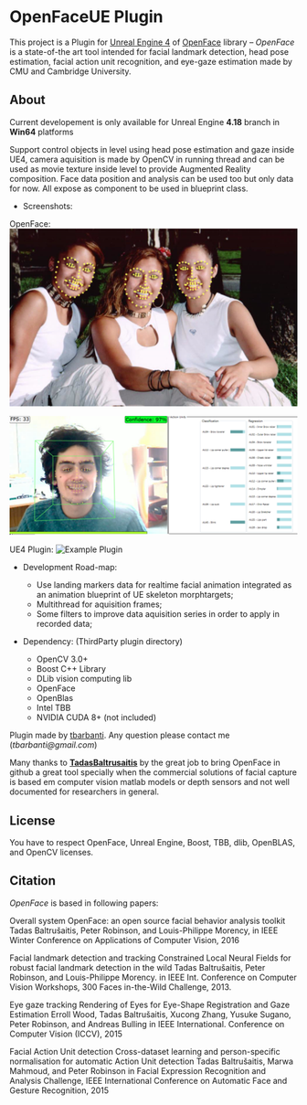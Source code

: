 # OpenFaceUE Plugin
This project is a Plugin for [Unreal Engine 4](https://github.com/EpicGames) of [OpenFace](https://github.com/TadasBaltrusaitis/OpenFace) library – _OpenFace_ is a state-of-the art tool intended for facial landmark detection, head pose estimation, facial action unit recognition, and eye-gaze estimation made by CMU and Cambridge University.



## About

Current developement is only available for Unreal Engine **4.18** branch in **Win64** platforms

Support control objects in level using head pose estimation and gaze inside UE4, camera aquisition is made by OpenCV in running thread and can be used as movie texture inside level to provide Augmented Reality composition. Face data position and analysis can be used too but only data for now. All expose as component to be used in blueprint class.

* Screenshots:

OpenFace:
![Example 1](https://github.com/TadasBaltrusaitis/OpenFace/raw/master/imgs/multi_face_img.png)

![Example 2](https://github.com/TadasBaltrusaitis/OpenFace/raw/master/imgs/au_sample.png)

UE4 Plugin:
![Example Plugin](https://github.com/tbarbanti/OpenFaceUE/raw/master/img/Screenshot_20180113-041047.png)

* Development Road-map:
     - Use landing markers data for realtime facial animation integrated as an animation blueprint of UE skeleton morphtargets;
     - Multithread for aquisition frames;
     - Some filters to improve data aquisition series in order to apply in recorded data; 
  
 * Dependency: (ThirdParty plugin directory)
     - OpenCV 3.0+
     - Boost C++ Library
     - DLib vision computing lib
     - OpenFace
     - OpenBlas
     - Intel TBB
     - NVIDIA CUDA 8+ (not included)


Plugin made by [tbarbanti](https://github.com/tbarbanti). Any question please contact me (_tbarbanti@gmail.com_)

Many thanks to [**TadasBaltrusaitis**](https://github.com/TadasBaltrusaitis) by the great job to bring OpenFace in github a great tool specially when the commercial solutions of facial capture is based em computer vision matlab models or depth sensors and not well documented for researchers in general.


## License

You have to respect OpenFace, Unreal Engine, Boost, TBB, dlib, OpenBLAS, and OpenCV licenses.


## Citation

_OpenFace_ is based in following papers:

Overall system
OpenFace: an open source facial behavior analysis toolkit Tadas Baltrušaitis, Peter Robinson, and Louis-Philippe Morency, in IEEE Winter Conference on Applications of Computer Vision, 2016

Facial landmark detection and tracking
Constrained Local Neural Fields for robust facial landmark detection in the wild Tadas Baltrušaitis, Peter Robinson, and Louis-Philippe Morency. in IEEE Int. Conference on Computer Vision Workshops, 300 Faces in-the-Wild Challenge, 2013.

Eye gaze tracking
Rendering of Eyes for Eye-Shape Registration and Gaze Estimation Erroll Wood, Tadas Baltrušaitis, Xucong Zhang, Yusuke Sugano, Peter Robinson, and Andreas Bulling in IEEE International. Conference on Computer Vision (ICCV), 2015

Facial Action Unit detection
Cross-dataset learning and person-specific normalisation for automatic Action Unit detection Tadas Baltrušaitis, Marwa Mahmoud, and Peter Robinson in Facial Expression Recognition and Analysis Challenge, IEEE International Conference on Automatic Face and Gesture Recognition, 2015


